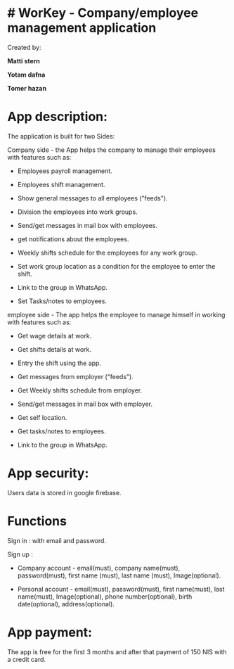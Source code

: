 # # WorKey - Company/employee management application
 
Created by:

**Matti stern**

**Yotam dafna**

**Tomer hazan**

# App description:

The application is built for two Sides:

Company side - the App helps the company to manage their employees with features such as:

* Employees payroll management.

* Employees shift management.

* Show general messages to all employees ("feeds").

* Division the employees into work groups.

* Send/get messages in mail box with employees.

* get notifications about the employees.
 
* Weekly shifts schedule for the employees for any work group.

* Set work group location as a condition for the employee to enter the shift.

* Link to the group in WhatsApp.

* Set Tasks/notes to employees.

employee side - The app helps the employee to manage himself in working with features such as:

* Get wage details at work.

* Get shifts details at work.

* Entry the shift using the app.

* Get messages from employer ("feeds").

* Get Weekly shifts schedule from employer.

* Send/get messages in mail box with employer.

* Get self location.

* Get tasks/notes to employees.

* Link to the group in WhatsApp.

# App security:

Users data is stored in google firebase.

# Functions

Sign in : with email and password.
 
Sign up :

 * Company account - email(must), company name(must), password(must), first name (must), last name (must), Image(optional).
 
 * Personal account - email(must), password(must), first name(must), last name(must), Image(optional), phone number(optional), birth date(optional), address(optional).
 
 # App payment:
 
 The app is free for the first 3 months and after that payment of 150 NIS with a credit card.
